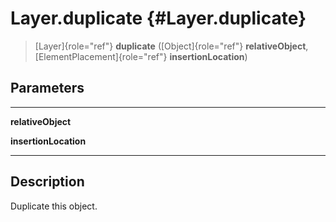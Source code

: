 Layer.duplicate {#Layer.duplicate}
===============

> [Layer]{role="ref"} **duplicate** ([Object]{role="ref"}
> **relativeObject**, [ElementPlacement]{role="ref"}
> **insertionLocation**)

Parameters
----------

  ----------------------- --
  **relativeObject**      

  **insertionLocation**   
  ----------------------- --

Description
-----------

Duplicate this object.
